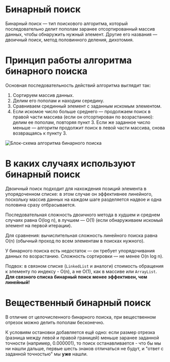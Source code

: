 # Бинарный поиск

Бинарный поиск — тип поискового алгоритма, который последовательно делит пополам заранее отсортированный массив данных, чтобы обнаружить нужный элемент. Другие его названия — двоичный поиск, метод половинного деления, дихотомия.

# Принцип работы алгоритма бинарного поиска

Основная последовательность действий алгоритма выглядит так:

1. Сортируем массив данных.
2. Делим его пополам и находим середину.
3. Сравниваем срединный элемент с заданным искомым элементом.
4. Если искомое число больше среднего — продолжаем поиск в правой части массива (если он отсортирован по возрастанию): делим ее пополам, повторяя пункт 3. Если же заданное число меньше — алгоритм продолжит поиск в левой части массива, снова возвращаясь к пункту 3.

![Блок-схема алгоритма бинарного поиска](https://github.com/ait-tr/cohort24/raw/main/basic_programming/lesson_56/img/binary-1-9538084.png)

# В каких случаях используют бинарный поиск

Двоичный поиск подходит для нахождения позиций элемента в упорядоченном списке: в этом случае он эффективнее линейного, поскольку массив данных на каждом шаге разделяется надвое и одна половина сразу отбрасывается.

Последовательная сложность двоичного метода в худшем и среднем случаях равна O(log n), в лучшем — O(1) (если обнаруживаем искомый элемент на первой итерации).

Для сравнения: вычислительная сложность линейного поиска равна O(n) (обычный проход по всем элементам в поисках нужного).

У бинарного поиска есть недостаток — он требует упорядочивания данных по возрастанию. Сложность сортировки — не менее O(n log n).

Подвох: в связном списке (`LinkedList` и аналоги) стоимость обращения к элементу по индексу - O(n), а не O(1), как в массиве или `ArrayList`. **Для связного списка бинарный поиск менее эффективен, чем линейный!**

# Вещественный бинарный поиск

В отличие от целочисленного бинарного поиска, при вещественном отрезок можно делить пополам бесконечно.

К условиям остановки добавляется ещё одно: если размер отрезка (разница между левой и правой границей) меньше заранее заданной точности (например, 0.000001), то поиск останавливается - что бы мы ни нашли дальше, первые шесть знаков отличаться не будут, и "ответ с заданной точностью" мы **уже** нашли.
